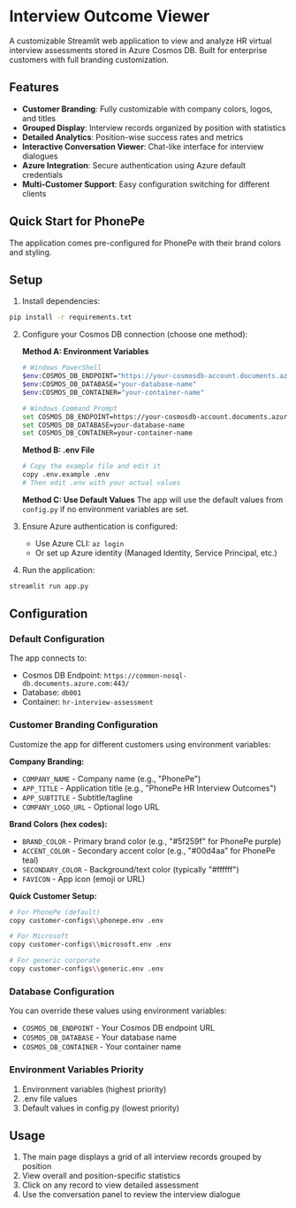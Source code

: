 # Interview Outcome Viewer

A customizable Streamlit web application to view and analyze HR virtual interview assessments stored in Azure Cosmos DB. Built for enterprise customers with full branding customization.

## Features

- **Customer Branding**: Fully customizable with company colors, logos, and titles
- **Grouped Display**: Interview records organized by position with statistics
- **Detailed Analytics**: Position-wise success rates and metrics
- **Interactive Conversation Viewer**: Chat-like interface for interview dialogues
- **Azure Integration**: Secure authentication using Azure default credentials
- **Multi-Customer Support**: Easy configuration switching for different clients

## Quick Start for PhonePe

The application comes pre-configured for PhonePe with their brand colors and styling.

## Setup

1. Install dependencies:
```bash
pip install -r requirements.txt
```

2. Configure your Cosmos DB connection (choose one method):

   **Method A: Environment Variables**
   ```bash
   # Windows PowerShell
   $env:COSMOS_DB_ENDPOINT="https://your-cosmosdb-account.documents.azure.com:443/"
   $env:COSMOS_DB_DATABASE="your-database-name"
   $env:COSMOS_DB_CONTAINER="your-container-name"
   
   # Windows Command Prompt
   set COSMOS_DB_ENDPOINT=https://your-cosmosdb-account.documents.azure.com:443/
   set COSMOS_DB_DATABASE=your-database-name
   set COSMOS_DB_CONTAINER=your-container-name
   ```

   **Method B: .env File**
   ```bash
   # Copy the example file and edit it
   copy .env.example .env
   # Then edit .env with your actual values
   ```

   **Method C: Use Default Values**
   The app will use the default values from `config.py` if no environment variables are set.

3. Ensure Azure authentication is configured:
   - Use Azure CLI: `az login`
   - Or set up Azure identity (Managed Identity, Service Principal, etc.)

4. Run the application:
```bash
streamlit run app.py
```

## Configuration

### Default Configuration
The app connects to:
- Cosmos DB Endpoint: `https://common-nosql-db.documents.azure.com:443/`
- Database: `db001`
- Container: `hr-interview-assessment`

### Customer Branding Configuration
Customize the app for different customers using environment variables:

**Company Branding:**
- `COMPANY_NAME` - Company name (e.g., "PhonePe")
- `APP_TITLE` - Application title (e.g., "PhonePe HR Interview Outcomes")
- `APP_SUBTITLE` - Subtitle/tagline
- `COMPANY_LOGO_URL` - Optional logo URL

**Brand Colors (hex codes):**
- `BRAND_COLOR` - Primary brand color (e.g., "#5f259f" for PhonePe purple)
- `ACCENT_COLOR` - Secondary accent color (e.g., "#00d4aa" for PhonePe teal)
- `SECONDARY_COLOR` - Background/text color (typically "#ffffff")
- `FAVICON` - App icon (emoji or URL)

**Quick Customer Setup:**
```bash
# For PhonePe (default)
copy customer-configs\\phonepe.env .env

# For Microsoft
copy customer-configs\\microsoft.env .env

# For generic corporate
copy customer-configs\\generic.env .env
```

### Database Configuration
You can override these values using environment variables:
- `COSMOS_DB_ENDPOINT` - Your Cosmos DB endpoint URL
- `COSMOS_DB_DATABASE` - Your database name  
- `COSMOS_DB_CONTAINER` - Your container name

### Environment Variables Priority
1. Environment variables (highest priority)
2. .env file values
3. Default values in config.py (lowest priority)

## Usage

1. The main page displays a grid of all interview records grouped by position
2. View overall and position-specific statistics
3. Click on any record to view detailed assessment
4. Use the conversation panel to review the interview dialogue